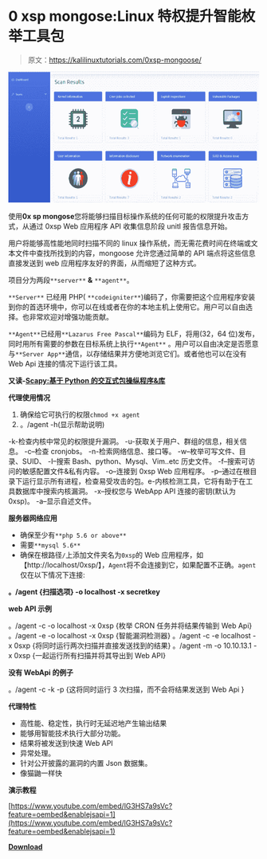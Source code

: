 # 0 xsp mongose:Linux 特权提升智能枚举工具包

> 原文：<https://kalilinuxtutorials.com/0xsp-mongoose/>

[![0xsp Mongoose : Linux Privilege Escalation Intelligent Enumeration Toolkit](img/d4e628abd204d0492cac27488fa0a281.png "0xsp Mongoose : Linux Privilege Escalation Intelligent Enumeration Toolkit")](https://1.bp.blogspot.com/-rG7lk1ktQ0U/XRv-OH6q4WI/AAAAAAAABLs/hk2Aed9GCAwT40Ul5Yln2UewzSbnHMOjgCLcBGAs/s1600/Scan%2BResult%25281%2529.png)

使用**0x sp mongose**您将能够扫描目标操作系统的任何可能的权限提升攻击方式，从通过 0xsp Web 应用程序 API 收集信息阶段 unitl 报告信息开始。

用户将能够高性能地同时扫描不同的 linux 操作系统，而无需花费时间在终端或文本文件中查找所找到的内容，mongoose 允许您通过简单的 API 端点将这些信息直接发送到 web 应用程序友好的界面，从而缩短了这种方式。

项目分为两段`**server**` **&** `**agent**`。

`**Server**` 已经用 PHP( `**codeigniter**`)编码了，你需要把这个应用程序安装到你的首选环境中，你可以在线或者在你的本地主机上使用它。用户可以自由选择。也非常欢迎对增强功能贡献。

`**Agent**`已经用`**Lazarus Free Pascal**`编码为 ELF，将用(32，64 位)发布，同时用所有需要的参数在目标系统上执行`**Agent**` 。用户可以自由决定是否愿意与`**Server App**`通信，以存储结果并方便地浏览它们。或者他也可以在没有 Web Api 连接的情况下运行该工具。

**又读-[Scapy:基于 Python 的交互式包操纵程序&库](https://kalilinuxtutorials.com/scapy-interactive-packet-manipulation/)**

**代理使用情况**

1.  确保给它可执行的权限`chmod +x agent`
2.  。/agent -h(显示帮助说明)

-k-检查内核中常见的权限提升漏洞。
-u-获取关于用户、群组的信息，相关信息。
-c–检查 cronjobs。
-n-检索网络信息、接口等。
-w–枚举可写文件、目录、SUID、
-I–搜索 Bash、python、Mysql、Vim..etc 历史文件。
-f–搜索可访问的敏感配置文件&私有内容。
-o–连接到 0xsp Web 应用程序。
-p–通过在根目录下运行显示所有进程，检查易受攻击的包。e-内核检测工具，它将有助于在工具数据库中搜索内核漏洞。
-x–授权您与 WebApp API 连接的密钥(默认为 0xsp)。
-a–显示自述文件。

**服务器网络应用**

*   确保至少有`**php 5.6 or above**`
*   需要`**mysql 5.6**`
*   确保在根路径`/`上添加文件夹名为`0xsp`的 Web 应用程序，如【http://localhost/0xsp/】，`Agent`将不会连接到它，如果配置不正确。`agent`仅在以下情况下连接:

**。/agent {扫描选项} -o localhost -x secretkey**

**web API 示例**

。/agent -c -o localhost -x 0xsp {枚举 CRON 任务并将结果传输到 Web Api}
。/agent -e -o localhost -x 0xsp {智能漏洞检测器}
。/agent -c -e localhost -x 0sxp {将同时运行两次扫描并直接发送找到的结果}
。/agent -m -o 10.10.13.1 -x 0xsp {一起运行所有扫描并将其导出到 Web API}

**没有 WebApi 的例子**

。/agent -c -k -p {这将同时运行 3 次扫描，而不会将结果发送到 Web Api }

**代理特性**

*   高性能、稳定性，执行时无延迟地产生输出结果
*   能够用智能技术执行大部分功能。
*   结果将被发送到快速 Web API
*   异常处理。
*   针对公开披露的漏洞的内置 Json 数据集。
*   像猫鼬一样快

**演示教程**

[https://www.youtube.com/embed/lG3HS7a9sVc?feature=oembed&enablejsapi=1](https://www.youtube.com/embed/lG3HS7a9sVc?feature=oembed&enablejsapi=1)

[**Download**](https://github.com/lawrenceamer/0xsp-Mongoose)